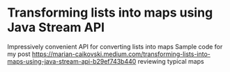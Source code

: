 # Transforming lists into maps using Java Stream API
Impressively convenient API for converting lists into maps
Sample code for my post https://marian-caikovski.medium.com/transforming-lists-into-maps-using-java-stream-api-b29ef743b440 reviewing typical maps 


